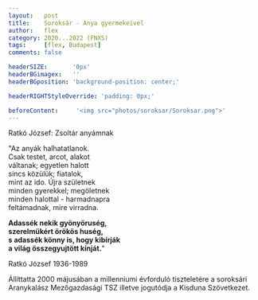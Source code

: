 ```yaml
---
layout:   post
title:    Soroksár - Anya gyermekeivel
author:   flex
category: 2020...2022 (FNXS)
tags:     [flex, Budapest]
comments: false

headerSIZE:       '0px'
headerBGimagex:   ''
headerBGposition: 'background-position: center;'

headerRIGHTStyleOverride: 'padding: 0px;'

beforeContent:     '<img src="photos/soroksar/Soroksar.png">'
---
```


Ratkó József: Zsoltár anyámnak

"Az anyák halhatatlanok.<br>
Csak testet, arcot, alakot<br>
váltanak; egyetlen halott<br>
sincs közülük; fiatalok,<br>
mint az ido. Újra születnek<br>
minden gyerekkel; megöletnek<br>
minden halottal - harmadnapra<br>
feltámadnak, mire virradna.<br>

**Adassék nekik gyönyöruség,**<br>
**szerelmükért örökös huség,**<br>
**s adassék könny is, hogy kibírják**<br>
**a világ összegyujtött kínját.**"

Ratkó József 1936-1989

Állíttatta 2000 májusában a millenniumi évforduló tiszteletére a soroksári Aranykalász Mezőgazdasági TSZ illetve jogutódja a Kisduna Szövetkezet.